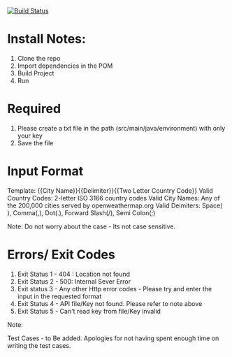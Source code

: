 [![Build Status](https://travis-ci.org/strum07/WeatherApp.svg?branch=master)](https://travis-ci.org/strum07/WeatherApp)



# Install Notes:

1. Clone the repo
2. Import dependencies in the POM
3. Build Project 
4. Run


# Required
1. Please create a txt file in the path (src/main/java/environment) with only your key
2. Save the file

# Input Format
Template: {{City Name}}{{Delimiter}}{{Two Letter Country Code}}
Valid Country Codes: 2-letter ISO 3166 country codes
Valid City Names: Any of the 200,000 cities served by openweathermap.org
Valid Deimiters: Space( ), Comma(,), Dot(.), Forward Slash(/), Semi Colon(;)

Note: Do not worry about the case - Its not case sensitive.


# Errors/ Exit Codes
1. Exit Status 1 - 404 : Location not found 
2. Exit Status 2 - 500: Internal Sever Error 
3. Exit status 3 - Any other Http error codes - Please try and enter the input in the requested format
4. Exit Status 4 - API file/Key not found. Please refer to note above
5. Exit Status 5 - Can't read key from file/Key invalid



Note:

Test Cases - to Be added. Apologies for not having spent enough time on writing the test cases.
